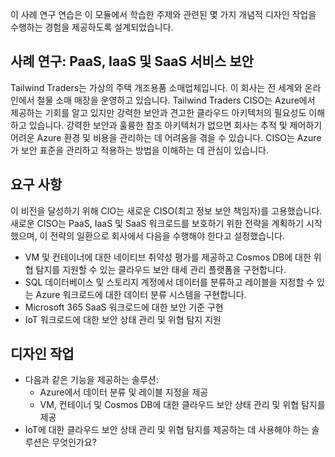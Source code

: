 이 사례 연구 연습은 이 모듈에서 학습한 주제와 관련된 몇 가지 개념적 디자인 작업을 수행하는 경험을 제공하도록 설계되었습니다.

## <a name="case-study-securing-paas-iaas-and-saas-services"></a>사례 연구: PaaS, IaaS 및 SaaS 서비스 보안

Tailwind Traders는 가상의 주택 개조용품 소매업체입니다. 이 회사는 전 세계와 온라인에서 철물 소매 매장을 운영하고 있습니다. Tailwind Traders CISO는 Azure에서 제공하는 기회를 알고 있지만 강력한 보안과 견고한 클라우드 아키텍처의 필요성도 이해하고 있습니다. 강력한 보안과 훌륭한 참조 아키텍처가 없으면 회사는 추적 및 제어하기 어려운 Azure 환경 및 비용을 관리하는 데 어려움을 겪을 수 있습니다. CISO는 Azure가 보안 표준을 관리하고 적용하는 방법을 이해하는 데 관심이 있습니다.

## <a name="requirements"></a>요구 사항

이 비전을 달성하기 위해 CIO는 새로운 CISO(최고 정보 보안 책임자)를 고용했습니다. 새로운 CISO는 PaaS, IaaS 및 SaaS 워크로드를 보호하기 위한 전략을 계획하기 시작했으며, 이 전략의 일환으로 회사에서 다음을 수행해야 한다고 설정했습니다.

-   VM 및 컨테이너에 대한 네이티브 취약성 평가를 제공하고 Cosmos DB에 대한 위협 탐지를 지원할 수 있는 클라우드 보안 태세 관리 플랫폼을 구현합니다.
-   SQL 데이터베이스 및 스토리지 계정에서 데이터를 분류하고 레이블을 지정할 수 있는 Azure 워크로드에 대한 데이터 분류 시스템을 구현합니다.
-   Microsoft 365 SaaS 워크로드에 대한 보안 기준 구현
-   IoT 워크로드에 대한 보안 상태 관리 및 위협 탐지 지원

## <a name="design-tasks"></a>디자인 작업

* 다음과 같은 기능을 제공하는 솔루션:
   - Azure에서 데이터 분류 및 레이블 지정을 제공
   - VM, 컨테이너 및 Cosmos DB에 대한 클라우드 보안 상태 관리 및 위협 탐지를 제공
* IoT에 대한 클라우드 보안 상태 관리 및 위협 탐지를 제공하는 데 사용해야 하는 솔루션은 무엇인가요?

